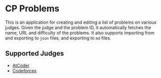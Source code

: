 # CP Problems

This is an application for creating and editing a list of problems on various judges. Given the judge and the problem ID, it automatically fetches the name, URL and difficulty of the problems. It also supports importing from and exporting to `json` files, and exporting to `md` files.

## Supported Judges

- [AtCoder](https://atcoder.jp/)
- [Codeforces](https://codeforces.com/)
